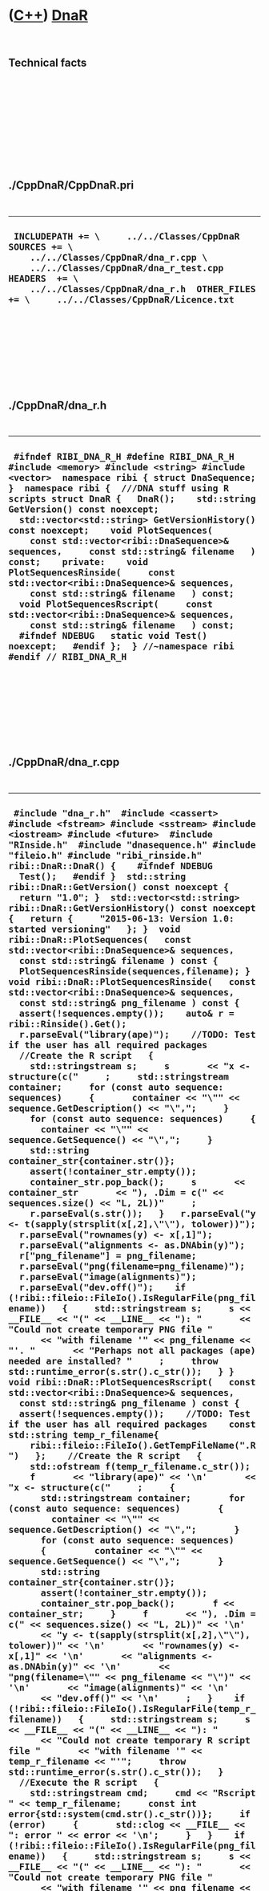 



 

 

 

 

 

([C++](Cpp.htm)) [DnaR](CppDnaR.htm)
====================================

 

Technical facts
---------------

 

 

 

 

 

 

./CppDnaR/CppDnaR.pri
---------------------

 

  -----------------------------------------------------------------------------------------------------------------------------------------------------------------------------------------------------------------------------------------------------
  ` INCLUDEPATH += \     ../../Classes/CppDnaR  SOURCES += \     ../../Classes/CppDnaR/dna_r.cpp \     ../../Classes/CppDnaR/dna_r_test.cpp  HEADERS  += \     ../../Classes/CppDnaR/dna_r.h  OTHER_FILES += \     ../../Classes/CppDnaR/Licence.txt`
  -----------------------------------------------------------------------------------------------------------------------------------------------------------------------------------------------------------------------------------------------------

 

 

 

 

 

./CppDnaR/dna\_r.h
------------------

 

  -----------------------------------------------------------------------------------------------------------------------------------------------------------------------------------------------------------------------------------------------------------------------------------------------------------------------------------------------------------------------------------------------------------------------------------------------------------------------------------------------------------------------------------------------------------------------------------------------------------------------------------------------------------------------------------------------------------------------------------------------------------------------------------------------------------------------------------------
  ` #ifndef RIBI_DNA_R_H #define RIBI_DNA_R_H  #include <memory> #include <string> #include <vector>  namespace ribi { struct DnaSequence; }  namespace ribi {  ///DNA stuff using R scripts struct DnaR {   DnaR();    std::string GetVersion() const noexcept;   std::vector<std::string> GetVersionHistory() const noexcept;    void PlotSequences(     const std::vector<ribi::DnaSequence>& sequences,     const std::string& filename   ) const;    private:    void PlotSequencesRinside(     const std::vector<ribi::DnaSequence>& sequences,     const std::string& filename   ) const;    void PlotSequencesRscript(     const std::vector<ribi::DnaSequence>& sequences,     const std::string& filename   ) const;    #ifndef NDEBUG   static void Test() noexcept;   #endif };  } //~namespace ribi  #endif // RIBI_DNA_R_H`
  -----------------------------------------------------------------------------------------------------------------------------------------------------------------------------------------------------------------------------------------------------------------------------------------------------------------------------------------------------------------------------------------------------------------------------------------------------------------------------------------------------------------------------------------------------------------------------------------------------------------------------------------------------------------------------------------------------------------------------------------------------------------------------------------------------------------------------------------

 

 

 

 

 

./CppDnaR/dna\_r.cpp
--------------------

 

  -------------------------------------------------------------------------------------------------------------------------------------------------------------------------------------------------------------------------------------------------------------------------------------------------------------------------------------------------------------------------------------------------------------------------------------------------------------------------------------------------------------------------------------------------------------------------------------------------------------------------------------------------------------------------------------------------------------------------------------------------------------------------------------------------------------------------------------------------------------------------------------------------------------------------------------------------------------------------------------------------------------------------------------------------------------------------------------------------------------------------------------------------------------------------------------------------------------------------------------------------------------------------------------------------------------------------------------------------------------------------------------------------------------------------------------------------------------------------------------------------------------------------------------------------------------------------------------------------------------------------------------------------------------------------------------------------------------------------------------------------------------------------------------------------------------------------------------------------------------------------------------------------------------------------------------------------------------------------------------------------------------------------------------------------------------------------------------------------------------------------------------------------------------------------------------------------------------------------------------------------------------------------------------------------------------------------------------------------------------------------------------------------------------------------------------------------------------------------------------------------------------------------------------------------------------------------------------------------------------------------------------------------------------------------------------------------------------------------------------------------------------------------------------------------------------------------------------------------------------------------------------------------------------------------------------------------------------------------------------------------------------------------------------------------------------------------------------------------------------------------------------------------------------------------------------------------------------------------------------------------------------------------------------------------------------------------------------------------------------------------------------------------------------------------------------------------------------------------------------------------------------------------------------------------------------------------------------------------------------------------------------------------------------------------------------------------------------------------------------------------------------------------------------------------------------------------------------------------------------------------------------------------------------------------------------------------------------------------------------------------------------------------------------------------------------------------------------------------------------------------------------------------------------------------------------------------------------------------------------------------------------------------------------------------------------------------------------------------------------------------------------------------------------------------------------------------------------------------------------------------------------------------------------------------------------------------------------------------------------------------------------------------------------------------------------------------------------------------------------------------------------------
  ` #include "dna_r.h"  #include <cassert> #include <fstream> #include <sstream> #include <iostream> #include <future>  #include "RInside.h"  #include "dnasequence.h" #include "fileio.h" #include "ribi_rinside.h"  ribi::DnaR::DnaR() {    #ifndef NDEBUG   Test();   #endif }  std::string ribi::DnaR::GetVersion() const noexcept {   return "1.0"; }  std::vector<std::string> ribi::DnaR::GetVersionHistory() const noexcept {   return {     "2015-06-13: Version 1.0: started versioning"   }; }  void ribi::DnaR::PlotSequences(   const std::vector<ribi::DnaSequence>& sequences,   const std::string& filename ) const {   PlotSequencesRinside(sequences,filename); }  void ribi::DnaR::PlotSequencesRinside(   const std::vector<ribi::DnaSequence>& sequences,   const std::string& png_filename ) const {   assert(!sequences.empty());    auto& r = ribi::Rinside().Get();   r.parseEval("library(ape)");    //TODO: Test if the user has all required packages    //Create the R script   {     std::stringstream s;     s       << "x <- structure(c("     ;     std::stringstream container;     for (const auto sequence: sequences)     {       container << "\"" << sequence.GetDescription() << "\",";     }     for (const auto sequence: sequences)     {       container << "\"" << sequence.GetSequence() << "\",";     }     std::string container_str{container.str()};     assert(!container_str.empty());     container_str.pop_back();     s       << container_str       << "), .Dim = c(" << sequences.size() << "L, 2L))"     ;     r.parseEval(s.str());   }   r.parseEval("y <- t(sapply(strsplit(x[,2],\"\"), tolower))");   r.parseEval("rownames(y) <- x[,1]");   r.parseEval("alignments <- as.DNAbin(y)");   r["png_filename"] = png_filename;   r.parseEval("png(filename=png_filename)");   r.parseEval("image(alignments)");   r.parseEval("dev.off()");    if (!ribi::fileio::FileIo().IsRegularFile(png_filename))   {     std::stringstream s;     s << __FILE__ << "(" << __LINE__ << "): "       << "Could not create temporary PNG file "       << "with filename '" << png_filename << "'. "       << "Perhaps not all packages (ape) needed are installed? "     ;     throw std::runtime_error(s.str().c_str());   } }  void ribi::DnaR::PlotSequencesRscript(   const std::vector<ribi::DnaSequence>& sequences,   const std::string& png_filename ) const {   assert(!sequences.empty());    //TODO: Test if the user has all required packages    const std::string temp_r_filename{     ribi::fileio::FileIo().GetTempFileName(".R")   };    //Create the R script   {     std::ofstream f(temp_r_filename.c_str());     f       << "library(ape)" << '\n'       << "x <- structure(c("     ;     {       std::stringstream container;       for (const auto sequence: sequences)       {         container << "\"" << sequence.GetDescription() << "\",";       }       for (const auto sequence: sequences)       {         container << "\"" << sequence.GetSequence() << "\",";       }       std::string container_str{container.str()};       assert(!container_str.empty());       container_str.pop_back();       f << container_str;     }     f       << "), .Dim = c(" << sequences.size() << "L, 2L))" << '\n'       << "y <- t(sapply(strsplit(x[,2],\"\"), tolower))" << '\n'       << "rownames(y) <- x[,1]" << '\n'       << "alignments <- as.DNAbin(y)" << '\n'       << "png(filename=\"" << png_filename << "\")" << '\n'       << "image(alignments)" << '\n'       << "dev.off()" << '\n'     ;   }    if (!ribi::fileio::FileIo().IsRegularFile(temp_r_filename))   {     std::stringstream s;     s << __FILE__ << "(" << __LINE__ << "): "       << "Could not create temporary R script file "       << "with filename '" << temp_r_filename << "'";     throw std::runtime_error(s.str().c_str());   }    //Execute the R script   {     std::stringstream cmd;     cmd << "Rscript " << temp_r_filename;     const int error{std::system(cmd.str().c_str())};     if (error)     {       std::clog << __FILE__ << ": error " << error << '\n';     }   }    if (!ribi::fileio::FileIo().IsRegularFile(png_filename))   {     std::stringstream s;     s << __FILE__ << "(" << __LINE__ << "): "       << "Could not create temporary PNG file "       << "with filename '" << png_filename << "'. "       << "Perhaps not all packages (ape) needed are installed? "       << "You can try to run the temporary R script file '"       << temp_r_filename       << "' yourself to see which error it gives"     ;     throw std::runtime_error(s.str().c_str());   }   //After detection. so user can check script   ribi::fileio::FileIo().DeleteFile(temp_r_filename); }`
  -------------------------------------------------------------------------------------------------------------------------------------------------------------------------------------------------------------------------------------------------------------------------------------------------------------------------------------------------------------------------------------------------------------------------------------------------------------------------------------------------------------------------------------------------------------------------------------------------------------------------------------------------------------------------------------------------------------------------------------------------------------------------------------------------------------------------------------------------------------------------------------------------------------------------------------------------------------------------------------------------------------------------------------------------------------------------------------------------------------------------------------------------------------------------------------------------------------------------------------------------------------------------------------------------------------------------------------------------------------------------------------------------------------------------------------------------------------------------------------------------------------------------------------------------------------------------------------------------------------------------------------------------------------------------------------------------------------------------------------------------------------------------------------------------------------------------------------------------------------------------------------------------------------------------------------------------------------------------------------------------------------------------------------------------------------------------------------------------------------------------------------------------------------------------------------------------------------------------------------------------------------------------------------------------------------------------------------------------------------------------------------------------------------------------------------------------------------------------------------------------------------------------------------------------------------------------------------------------------------------------------------------------------------------------------------------------------------------------------------------------------------------------------------------------------------------------------------------------------------------------------------------------------------------------------------------------------------------------------------------------------------------------------------------------------------------------------------------------------------------------------------------------------------------------------------------------------------------------------------------------------------------------------------------------------------------------------------------------------------------------------------------------------------------------------------------------------------------------------------------------------------------------------------------------------------------------------------------------------------------------------------------------------------------------------------------------------------------------------------------------------------------------------------------------------------------------------------------------------------------------------------------------------------------------------------------------------------------------------------------------------------------------------------------------------------------------------------------------------------------------------------------------------------------------------------------------------------------------------------------------------------------------------------------------------------------------------------------------------------------------------------------------------------------------------------------------------------------------------------------------------------------------------------------------------------------------------------------------------------------------------------------------------------------------------------------------------------------------------------------------------------------

 

 

 

 

 

./CppDnaR/dna\_r\_test.cpp
--------------------------

 

  -----------------------------------------------------------------------------------------------------------------------------------------------------------------------------------------------------------------------------------------------------------------------------------------------------------------------------------------------------------------------------------------------------------------------------------------------------------------------------------------------------------------------------------------------------------------------------------------------------------------------------------------------------------------------------------------------------------------------------------------------------------------------------------------------------------------------------------------------------------------------------------------------------------------------------------------------------------------------------------------------------------------------------------------------------------------------------------------------------------------------------------------------------------------------------------------------------------------------------------------------------------------------------------------------------------------------------------------------------------------------------------------------------------------------------------------------------------------------------------------------------------------------------------------------------------------------------------------------------------------------------------------------------------------------------------------------------
  ` #include "dna_r.h"  #include <cassert> #include <chrono>  #include "RInside.h"  #include "dnasequence.h" #include "fileio.h" #include "testtimer.h" #include "ribi_rinside.h" #include "trace.h"  #ifndef NDEBUG void ribi::DnaR::Test() noexcept {   {     static bool is_tested{false};     if (is_tested) return;     is_tested = true;   }   {     ribi::fileio::FileIo();     auto& r = ribi::Rinside().Get();     r.parseEval("library(ape)");   }   const ribi::TestTimer test_timer(__func__,__FILE__,1.0);   ribi::fileio::FileIo f;   DnaR d;   using ribi::DnaSequence;   const bool verbose{false};    if (verbose) { TRACE("PlotSequences"); }   {     std::vector<DnaSequence> v;     v.push_back(DnaSequence("1","ACGTA"));     v.push_back(DnaSequence("2","ACGTC"));     v.push_back(DnaSequence("3","ACGTG"));     v.push_back(DnaSequence("4","ACGTT"));      const std::string filename{f.GetTempFileName(".png")};     d.PlotSequences(v,filename);     assert(f.IsRegularFile(filename));   }   if (!"Speed comparison PlotSequences")   {     std::vector<DnaSequence> v;     v.push_back(DnaSequence("1","ACGTA"));     v.push_back(DnaSequence("2","ACGTC"));     v.push_back(DnaSequence("3","ACGTG"));     v.push_back(DnaSequence("4","ACGTT"));     const std::string filename{f.GetTempFileName(".png")};     const auto t2 = std::chrono::system_clock::now();     d.PlotSequencesRinside(v,filename);     const auto d2 = std::chrono::system_clock::now() - t2;     const auto t1 = std::chrono::system_clock::now();     d.PlotSequencesRscript(v,filename);     const auto d1 = std::chrono::system_clock::now() - t1;     assert(d2 < d1 / 10);   } } #endif`
  -----------------------------------------------------------------------------------------------------------------------------------------------------------------------------------------------------------------------------------------------------------------------------------------------------------------------------------------------------------------------------------------------------------------------------------------------------------------------------------------------------------------------------------------------------------------------------------------------------------------------------------------------------------------------------------------------------------------------------------------------------------------------------------------------------------------------------------------------------------------------------------------------------------------------------------------------------------------------------------------------------------------------------------------------------------------------------------------------------------------------------------------------------------------------------------------------------------------------------------------------------------------------------------------------------------------------------------------------------------------------------------------------------------------------------------------------------------------------------------------------------------------------------------------------------------------------------------------------------------------------------------------------------------------------------------------------------

 

 

 

 

 





 




This page has been created by the [tool](Tools.htm)
[CodeToHtml](ToolCodeToHtml.htm)

